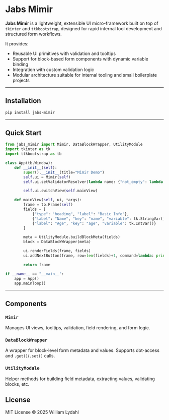 # Jabs Mimir

**Jabs Mimir** is a lightweight, extensible UI micro-framework built on top of `tkinter` and `ttkbootstrap`, designed for rapid internal tool development and structured form workflows.

It provides:

- Reusable UI primitives with validation and tooltips
- Support for block-based form components with dynamic variable binding
- Integration with custom validation logic
- Modular architecture suitable for internal tooling and small boilerplate projects

---

## Installation

```bash
pip install jabs-mimir
```

---

## Quick Start

```python
from jabs_mimir import Mimir, DataBlockWrapper, UtilityModule
import tkinter as tk
import ttkbootstrap as tb

class App(tb.Window):
    def __init__(self):
        super().__init__(title="Mimir Demo")
        self.ui = Mimir(self)
        self.ui.setValidatorResolver(lambda name: {"not_empty": lambda val: bool(val.strip())}.get(name))

        self.ui.switchView(self.mainView)

    def mainView(self, ui, *args):
        frame = tb.Frame(self)
        fields = [
            {"type": "heading", "label": "Basic Info"},
            {"label": "Name", "key": "name", "variable": tk.StringVar(), "validation": "not_empty"},
            {"label": "Age", "key": "age", "variable": tk.IntVar()}
        ]

        meta = UtilityModule.buildBlockMeta(fields)
        block = DataBlockWrapper(meta)

        ui.renderFields(frame, fields)
        ui.addNextButton(frame, row=len(fields)+1, command=lambda: print(UtilityModule.getBlockValues(block)))

        return frame

if __name__ == "__main__":
    app = App()
    app.mainloop()
```

---

## Components

### `Mimir`
Manages UI views, tooltips, validation, field rendering, and form logic.

### `DataBlockWrapper`
A wrapper for block-level form metadata and values. Supports dot-access and `.get()`/`.set()` calls.

### `UtilityModule`
Helper methods for building field metadata, extracting values, validating blocks, etc.

## License
MIT License © 2025 William Lydahl